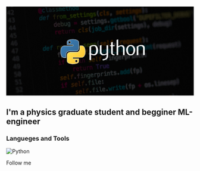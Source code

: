 ![Header](https://github.com/ArtGrig/ArtGrig/blob/main/assets/python_AIM.jpg)

## I'm a physics graduate student and begginer ML-engineer

### Langueges and Tools
![Python](https://img.shields.io/badge/-Python-000000?style=for-the-badge&logo=python)

Follow me